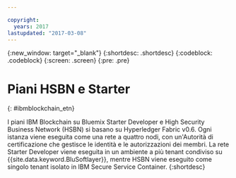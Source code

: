 ```yaml
---

copyright:
  years: 2017
lastupdated: "2017-03-08"
---
```


{:new_window: target="_blank"}
{:shortdesc: .shortdesc}
{:codeblock: .codeblock}
{:screen: .screen}
{:pre: .pre}


# Piani HSBN e Starter
{: #ibmblockchain_etn}


I piani IBM Blockchain su Bluemix Starter Developer e High Security Business Network (HSBN) si basano su Hyperledger Fabric v0.6. Ogni istanza viene eseguita come una rete a quattro nodi, con un'Autorità di certificazione che gestisce le identità e le autorizzazioni dei membri. La rete Starter Developer viene eseguita in un ambiente a più tenant condiviso su {{site.data.keyword.BluSoftlayer}}, mentre HSBN viene eseguito come singolo tenant isolato in IBM Secure Service Container.
{:shortdesc}

<!---The High-Security business network provides important capabilities above and beyond the two-node multi-tenant developer service on Softlayer (aimed towards application development; writing chaincode and experimenting with APIs).  The high security plan supplies your own private blockchain test environment, which has been vetted and secured by IBM.  With the following features, your dedicated and high security environment enables you to take the next step towards preparing your organization for enterprise blockchain networks:~~

~~1. A dedicated four-node blockchain network; single-tenant with no shared resources~~
~~2. An IBM-certified version of the latest Hyperledger fabric, along with mechanisms to unlock inherent identity and security features~~
~~3. Isolation and protection from system and platform administrators, root users, and unauthorized users.~~
~~4. Verified test cases for security, consensus, availability, and performance--->
